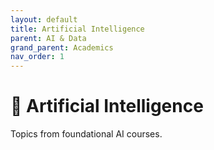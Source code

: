 ```yaml
---
layout: default
title: Artificial Intelligence
parent: AI & Data
grand_parent: Academics
nav_order: 1
---
```

# 🧠 Artificial Intelligence

Topics from foundational AI courses.
